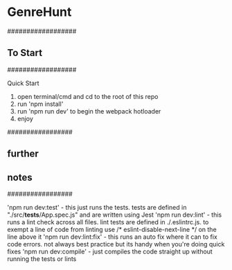 # GenreHunt

##################
##   To Start   ##
##################

Quick Start

1. open terminal/cmd and cd to the root of this repo
2. run 'npm install'
3. run 'npm run dev' to begin the webpack hotloader
4. enjoy

#################
##   further   ##
##    notes    ##
#################

'npm run dev:test' - this just runs the tests. tests are defined in "./src/__tests__/App.spec.js" and are written using Jest 
'npm run dev:lint' - this runs a lint check across all files. lint tests are defined in ./.eslintrc.js. to exempt a line of code from linting use /* eslint-disable-next-line */ on the line above it
'npm run dev:lint:fix' - this runs an auto fix where it can to fix code errors. not always best practice but its handy when you're doing quick fixes
'npm run dev:compile' - just compiles the code straight up without running the tests or lints